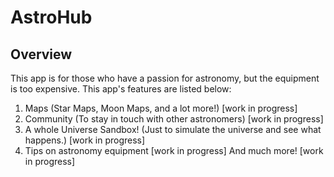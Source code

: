 # AstroHub
 
## Overview
This app is for those who have a passion for astronomy, but the equipment is too expensive. This app's features are listed below:

1. Maps (Star Maps, Moon Maps, and a lot more!) [work in progress]
2. Community (To stay in touch with other astronomers) [work in progress]
3. A whole Universe Sandbox! (Just to simulate the universe and see what happens.) [work in progress]
4. Tips on astronomy equipment [work in progress]
And much more! [work in progress]
